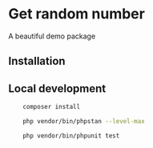 # Get random number

A beautiful demo package

## Installation

## Local development

```bash
    composer install
```

```bash
    php vendor/bin/phpstan --level-max
```

```bash
    php vendor/bin/phpunit test
```
